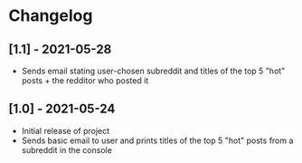 # Changelog

## [1.1] - 2021-05-28
* Sends email stating user-chosen subreddit and titles of the top 5 "hot" posts + the redditor who posted it

## [1.0] - 2021-05-24
* Initial release of project
* Sends basic email to user and prints titles of the top 5 "hot" posts from a subreddit in the console
